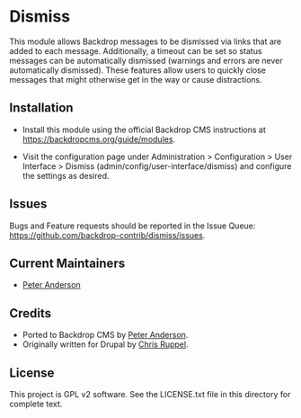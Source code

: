 Dismiss
=======

This module allows Backdrop messages to be dismissed via links that are added to
each message. Additionally, a timeout can be set so status messages can be
automatically dismissed (warnings and errors are never automatically dismissed).
These features allow users to quickly close messages that might otherwise get in
the way or cause distractions.

Installation
------------

- Install this module using the official Backdrop CMS instructions at
  https://backdropcms.org/guide/modules.

- Visit the configuration page under Administration > Configuration > User
  Interface > Dismiss (admin/config/user-interface/dismiss) and configure the
  settings as desired.

Issues
------

Bugs and Feature requests should be reported in the Issue Queue:
https://github.com/backdrop-contrib/dismiss/issues.

Current Maintainers
-------------------

- [Peter Anderson](https://github.com/BWPanda)

Credits
-------

- Ported to Backdrop CMS by [Peter Anderson](https://github.com/BWPanda).
- Originally written for Drupal by [Chris Ruppel](https://github.com/rupl).

License
-------

This project is GPL v2 software.
See the LICENSE.txt file in this directory for complete text.
